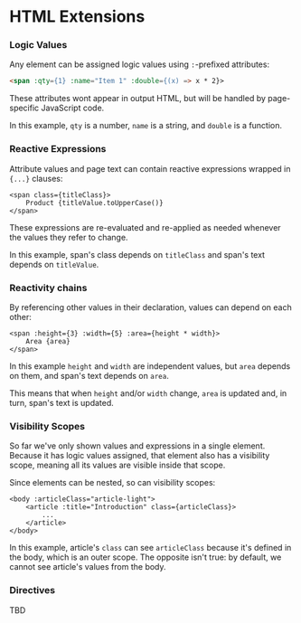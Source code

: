 # HTML Extensions

### Logic Values

Any element can be assigned logic values using `:`-prefixed attributes:

```html
<span :qty={1} :name="Item 1" :double={(x) => x * 2}>
```

These attributes wont appear in output HTML, but will be handled by page-specific JavaScript code.

In this example, `qty` is a number, `name` is a string, and `double` is a function.

### Reactive Expressions

Attribute values and page text can contain reactive expressions wrapped in `{...}` clauses:

```markup
<span class={titleClass}>
    Product {titleValue.toUpperCase()}
</span>
```

These expressions are re-evaluated and re-applied as needed whenever the values they refer to change.

In this example, span's class depends on `titleClass` and span's text depends on `titleValue`.

### Reactivity chains

By referencing other values in their declaration, values can depend on each other:

```
<span :height={3} :width={5} :area={height * width}>
    Area {area}
</span>
```

In this example `height` and `width` are independent values, but `area` depends on them, and span's text depends on `area`.

This means that when `height` and/or `width` change, `area` is updated and, in turn, span's text is updated.

### Visibility Scopes

So far we've only shown values and expressions in a single element. Because it has logic values assigned, that element also has a visibility scope, meaning all its values are visible inside that scope.

Since elements can be nested, so can visibility scopes:

```
<body :articleClass="article-light">
    <article :title="Introduction" class={articleClass}>
        ...
    </article>
</body>
```

In this example, article's `class` can see `articleClass` because it's defined in the body, which is an outer scope. The opposite isn't true: by default, we cannot see article's values from the body.

### Directives

TBD
